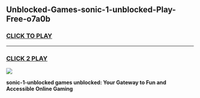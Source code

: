 
## Unblocked-Games-sonic-1-unblocked-Play-Free-o7a0b
<h3>
<a href="https://premium76.site?title=sonic-1-unblocked&ref=10A">CLICK TO PLAY</a></h3>
<hr>

<h3>
<a href="https://premium76.site?title=sonic-1-unblocked&ref=10A">CLICK 2 PLAY</a>
  
</h3>

<a href="https://premium76.site?title=sonic-1-unblocked&ref=10A"><img src="https://clearcache.store/games.png"></a>


**sonic-1-unblocked games unblocked: Your Gateway to Fun and Accessible Online Gaming**
